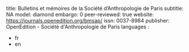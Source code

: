 title: Bulletins et mémoires de la Société d’Anthropologie de Paris
subtitle: NA
model: diamond
embargo: 0
peer-reviewed: true
website: https://journals.openedition.org/bmsap/
issn: 0037-8984
publisher: OpenEdition - Société d'Anthropologie de Paris
languages : 
-  fr
-  en
